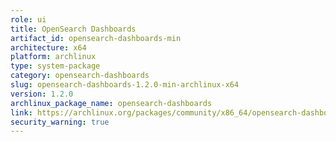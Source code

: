 ```yaml
---
role: ui
title: OpenSearch Dashboards
artifact_id: opensearch-dashboards-min
architecture: x64
platform: archlinux
type: system-package
category: opensearch-dashboards
slug: opensearch-dashboards-1.2.0-min-archlinux-x64
version: 1.2.0
archlinux_package_name: opensearch-dashboards
link: https://archlinux.org/packages/community/x86_64/opensearch-dashboards/
security_warning: true
---
```

